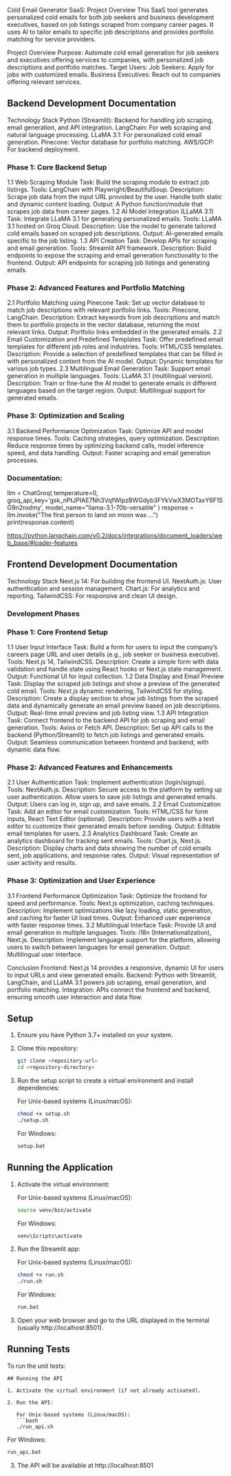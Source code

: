 Cold Email Generator SaaS: Project Overview
This SaaS tool generates personalized cold emails for both job seekers and business development executives, based on job listings scraped from company career pages. It uses AI to tailor emails to specific job descriptions and provides portfolio matching for service providers.

Project Overview
Purpose: Automate cold email generation for job seekers and executives offering services to companies, with personalized job descriptions and portfolio matches.
Target Users:
Job Seekers: Apply for jobs with customized emails.
Business Executives: Reach out to companies offering relevant services.

## Backend Development Documentation

Technology Stack
Python (Streamlit): Backend for handling job scraping, email generation, and API integration.
LangChain: For web scraping and natural language processing.
LLaMA 3.1: For personalized cold email generation.
Pinecone: Vector database for portfolio matching.
AWS/GCP: For backend deployment.

### Phase 1: Core Backend Setup

1.1 Web Scraping Module
Task: Build the scraping module to extract job listings.
Tools: LangChain with Playwright/BeautifulSoup.
Description: Scrape job data from the input URL provided by the user. Handle both static and dynamic content loading.
Output: A Python function/module that scrapes job data from career pages.
1.2 AI Model Integration (LLaMA 3.1)
Task: Integrate LLaMA 3.1 for generating personalized emails.
Tools: LLaMA 3.1 hosted on Groq Cloud.
Description: Use the model to generate tailored cold emails based on scraped job descriptions.
Output: AI-generated emails specific to the job listing.
1.3 API Creation
Task: Develop APIs for scraping and email generation.
Tools: Streamlit API framework.
Description: Build endpoints to expose the scraping and email generation functionality to the frontend.
Output: API endpoints for scraping job listings and generating emails.

### Phase 2: Advanced Features and Portfolio Matching

2.1 Portfolio Matching using Pinecone
Task: Set up vector database to match job descriptions with relevant portfolio links.
Tools: Pinecone, LangChain.
Description: Extract keywords from job descriptions and match them to portfolio projects in the vector database, returning the most relevant links.
Output: Portfolio links embedded in the generated emails.
2.2 Email Customization and Predefined Templates
Task: Offer predefined email templates for different job roles and industries.
Tools: HTML/CSS templates.
Description: Provide a selection of predefined templates that can be filled in with personalized content from the AI model.
Output: Dynamic templates for various job types.
2.3 Multilingual Email Generation
Task: Support email generation in multiple languages.
Tools: LLaMA 3.1 (multilingual version).
Description: Train or fine-tune the AI model to generate emails in different languages based on the target region.
Output: Multilingual support for generated emails.

### Phase 3: Optimization and Scaling

3.1 Backend Performance Optimization
Task: Optimize API and model response times.
Tools: Caching strategies, query optimization.
Description: Reduce response times by optimizing backend calls, model inference speed, and data handling.
Output: Faster scraping and email generation processes.

### Documentation:

llm = ChatGroq(
temperature=0,
groq_api_key='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',
model_name="llama-3.1-70b-versatile"
)
response = llm.invoke("The first person to land on moon was ...")
print(response.content)

https://python.langchain.com/v0.2/docs/integrations/document_loaders/web_base/#loader-features

## Frontend Development Documentation

Technology Stack
Next.js 14: For building the frontend UI.
NextAuth.js: User authentication and session management.
Chart.js: For analytics and reporting.
TailwindCSS: For responsive and clean UI design.

### Development Phases

### Phase 1: Core Frontend Setup

1.1 User Input Interface
Task: Build a form for users to input the company’s careers page URL and user details (e.g., job seeker or business executive).
Tools: Next.js 14, TailwindCSS.
Description: Create a simple form with data validation and handle state using React hooks or Next.js state management.
Output: Functional UI for input collection.
1.2 Data Display and Email Preview
Task: Display the scraped job listings and show a preview of the generated cold email.
Tools: Next.js dynamic rendering, TailwindCSS for styling.
Description: Create a display section to show job listings from the scraped data and dynamically generate an email preview based on job descriptions.
Output: Real-time email preview and job listing view.
1.3 API Integration
Task: Connect frontend to the backend API for job scraping and email generation.
Tools: Axios or Fetch API.
Description: Set up API calls to the backend (Python/Streamlit) to fetch job listings and generated emails.
Output: Seamless communication between frontend and backend, with dynamic data flow.

### Phase 2: Advanced Features and Enhancements

2.1 User Authentication
Task: Implement authentication (login/signup).
Tools: NextAuth.js.
Description: Secure access to the platform by setting up user authentication. Allow users to save job listings and generated emails.
Output: Users can log in, sign up, and save emails.
2.2 Email Customization
Task: Add an editor for email customization.
Tools: HTML/CSS for form inputs, React Text Editor (optional).
Description: Provide users with a text editor to customize their generated emails before sending.
Output: Editable email templates for users.
2.3 Analytics Dashboard
Task: Create an analytics dashboard for tracking sent emails.
Tools: Chart.js, Next.js.
Description: Display charts and data showing the number of cold emails sent, job applications, and response rates.
Output: Visual representation of user activity and results.

### Phase 3: Optimization and User Experience

3.1 Frontend Performance Optimization
Task: Optimize the frontend for speed and performance.
Tools: Next.js optimization, caching techniques.
Description: Implement optimizations like lazy loading, static generation, and caching for faster UI load times.
Output: Enhanced user experience with faster response times.
3.2 Multilingual Interface
Task: Provide UI and email generation in multiple languages.
Tools: i18n (Internationalization), Next.js.
Description: Implement language support for the platform, allowing users to switch between languages for email generation.
Output: Multilingual user interface.

Conclusion
Frontend: Next.js 14 provides a responsive, dynamic UI for users to input URLs and view generated emails.
Backend: Python with Streamlit, LangChain, and LLaMA 3.1 powers job scraping, email generation, and portfolio matching.
Integration: APIs connect the frontend and backend, ensuring smooth user interaction and data flow.

## Setup

1. Ensure you have Python 3.7+ installed on your system.

2. Clone this repository:

   ```bash
   git clone <repository-url>
   cd <repository-directory>
   ```

3. Run the setup script to create a virtual environment and install dependencies:

   For Unix-based systems (Linux/macOS):

   ```bash
   chmod +x setup.sh
   ./setup.sh
   ```

   For Windows:

   ```bash
   setup.bat
   ```

## Running the Application

1. Activate the virtual environment:

   For Unix-based systems (Linux/macOS):

   ```bash
   source venv/bin/activate
   ```

   For Windows:

   ```bash
   venv\Scripts\activate
   ```

2. Run the Streamlit app:

   For Unix-based systems (Linux/macOS):

   ```bash
   chmod +x run.sh
   ./run.sh
   ```

   For Windows:

   ```bash
   run.bat
   ```

3. Open your web browser and go to the URL displayed in the terminal (usually http://localhost:8501).

## Running Tests

To run the unit tests:

````
## Running the API

1. Activate the virtual environment (if not already activated).

2. Run the API:

   For Unix-based systems (Linux/macOS):
   ```bash
   ./run_api.sh
````

For Windows:

```bash
run_api.bat
```

3. The API will be available at http://localhost:8501
